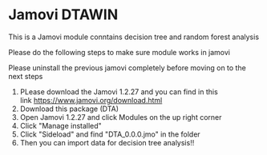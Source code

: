 # Jamovi DTAWIN
 This is a Jamovi module conntains decision tree and random forest analysis
 
Please do the following steps to make sure module works in jamovi


Please uninstall the previous jamovi completely before moving on to the next steps

1. PLease download the Jamovi 1.2.27 and you can find in this link https://www.jamovi.org/download.html
2. Download this package (DTA)
3. Open Jamovi 1.2.27 and click Modules on the up right corner
4. Click "Manage installed"
5. Click "Sideload" and find "DTA_0.0.0.jmo" in the folder
6. Then you can import data for decision tree analysis!!
